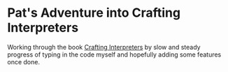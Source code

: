 # Pat's Adventure into Crafting Interpreters

Working through the book [Crafting Interpreters](https://craftinginterpreters.com/) by slow and steady progress of typing 
in the code myself and hopefully adding some features once done.
